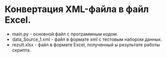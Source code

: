 # Конвертация XML-файла в файл Excel.
- main.py - основной файл с программным кодом.
- data_Source_1.xml - файл в формате xml с тестовым набором данных.
- rezult.xlsx - файл в формате Excel, полученный ы результате работы скрипта.